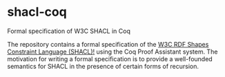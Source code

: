 # shacl-coq
Formal specification of W3C SHACL in Coq

The repository contains a formal specification of the [W3C RDF Shapes Constraint Language (SHACL)!](https://www.w3.org/TR/shacl/) using the Coq Proof Assistant system. The motivation for writing a formal specification is to provide a well-founded semantics for SHACL in the presence of certain forms of recursion.
